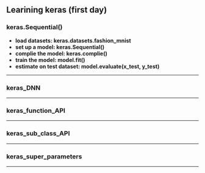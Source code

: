 ## Learining keras (first day)

### keras.Sequential()  
* **load datasets: keras.datasets.fashion_mnist**  
* **set up a model: keras.Sequential()**  
* **complie the model: keras.complie()**  
* **train the model: model.fit()**  
* **estimate on test dataset: model.evaluate(x_test, y_test)**  
- - -

### keras_DNN
- - - 

### keras_function_API
- - -

### keras_sub_class_API
- - -

### keras_super_parameters
- - -



